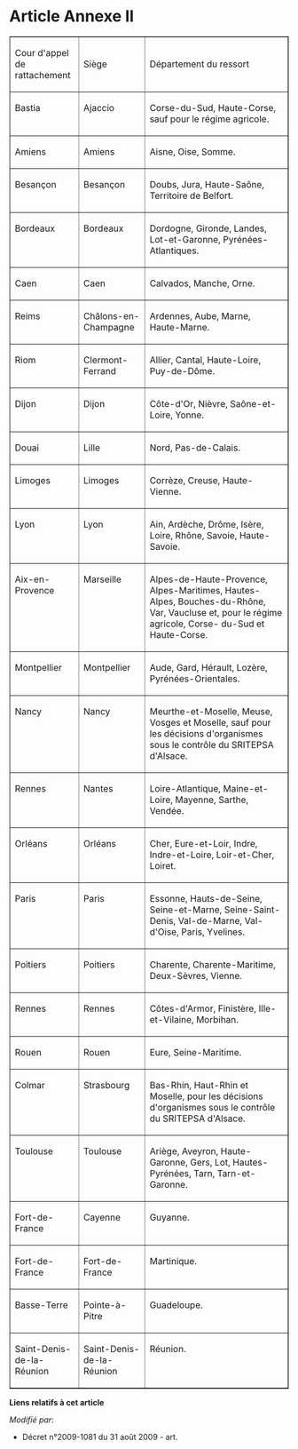 # Article Annexe II

<table cellspacing="0" border="1" width="605" cellpadding="0">
  <tbody>
    <tr>
      <td width="113">

Cour d'appel de rattachement

</td>
      <td width="113">

Siège

</td>
      <td width="378">

Département du ressort

</td>
    </tr>
    <tr>
      <td width="113" valign="top">

Bastia

</td>
      <td width="113" valign="top">

Ajaccio

</td>
      <td width="378" valign="top">

Corse-du-Sud, Haute-Corse, sauf pour le régime agricole.

</td>
    </tr>
    <tr>
      <td valign="top" width="113">

Amiens

</td>
      <td valign="top" width="113">

Amiens

</td>
      <td valign="top" width="378">

Aisne, Oise, Somme.

</td>
    </tr>
    <tr>
      <td width="113" valign="top">

Besançon

</td>
      <td valign="top" width="113">

Besançon

</td>
      <td width="378" valign="top">

Doubs, Jura, Haute-Saône, Territoire de Belfort.

</td>
    </tr>
    <tr>
      <td width="113" valign="top">

Bordeaux

</td>
      <td valign="top" width="113">

Bordeaux

</td>
      <td valign="top" width="378">

Dordogne, Gironde, Landes, Lot-et-Garonne, Pyrénées-Atlantiques.

</td>
    </tr>
    <tr>
      <td width="113" valign="top">

Caen

</td>
      <td width="113" valign="top">

Caen

</td>
      <td valign="top" width="378">

Calvados, Manche, Orne.

</td>
    </tr>
    <tr>
      <td valign="top" width="113">

Reims

</td>
      <td width="113" valign="top">

Châlons-en-Champagne

</td>
      <td valign="top" width="378">

Ardennes, Aube, Marne, Haute-Marne.

</td>
    </tr>
    <tr>
      <td valign="top" width="113">

Riom

</td>
      <td valign="top" width="113">

Clermont-Ferrand

</td>
      <td valign="top" width="378">

Allier, Cantal, Haute-Loire, Puy-de-Dôme.

</td>
    </tr>
    <tr>
      <td valign="top" width="113">

Dijon

</td>
      <td valign="top" width="113">

Dijon

</td>
      <td valign="top" width="378">

Côte-d'Or, Nièvre, Saône-et-Loire, Yonne.

</td>
    </tr>
    <tr>
      <td valign="top" width="113">

Douai

</td>
      <td valign="top" width="113">

Lille

</td>
      <td width="378" valign="top">

Nord, Pas-de-Calais.

</td>
    </tr>
    <tr>
      <td valign="top" width="113">

Limoges

</td>
      <td valign="top" width="113">

Limoges

</td>
      <td width="378" valign="top">

Corrèze, Creuse, Haute-Vienne.

</td>
    </tr>
    <tr>
      <td valign="top" width="113">

Lyon

</td>
      <td width="113" valign="top">

Lyon

</td>
      <td width="378" valign="top">

Ain, Ardèche, Drôme, Isère, Loire, Rhône, Savoie, Haute-Savoie.

</td>
    </tr>
    <tr>
      <td valign="top" width="113">

Aix-en-Provence

</td>
      <td valign="top" width="113">

Marseille

</td>
      <td width="378" valign="top">

Alpes-de-Haute-Provence, Alpes-Maritimes, Hautes-Alpes, Bouches-du-Rhône, Var, Vaucluse et, pour le régime agricole, Corse-
du-Sud et Haute-Corse.

</td>
    </tr>
    <tr>
      <td valign="top" width="113">

Montpellier

</td>
      <td width="113" valign="top">

Montpellier

</td>
      <td width="378" valign="top">

Aude, Gard, Hérault, Lozère, Pyrénées-Orientales.

</td>
    </tr>
    <tr>
      <td valign="top" width="113">

Nancy

</td>
      <td width="113" valign="top">

Nancy

</td>
      <td width="378" valign="top">

Meurthe-et-Moselle, Meuse, Vosges et Moselle, sauf pour les décisions d'organismes sous le contrôle du SRITEPSA d'Alsace.

</td>
    </tr>
    <tr>
      <td valign="top" width="113">

Rennes

</td>
      <td width="113" valign="top">

Nantes

</td>
      <td valign="top" width="378">

Loire-Atlantique, Maine-et-Loire, Mayenne, Sarthe, Vendée.

</td>
    </tr>
    <tr>
      <td valign="top" width="113">

Orléans

</td>
      <td width="113" valign="top">

Orléans

</td>
      <td valign="top" width="378">

Cher, Eure-et-Loir, Indre, Indre-et-Loire, Loir-et-Cher, Loiret.

</td>
    </tr>
    <tr>
      <td width="113" valign="top">

Paris

</td>
      <td width="113" valign="top">

Paris

</td>
      <td valign="top" width="378">

Essonne, Hauts-de-Seine, Seine-et-Marne, Seine-Saint-Denis, Val-de-Marne, Val-d'Oise, Paris, Yvelines.

</td>
    </tr>
    <tr>
      <td width="113" valign="top">

Poitiers

</td>
      <td width="113" valign="top">

Poitiers

</td>
      <td width="378" valign="top">

Charente, Charente-Maritime, Deux-Sèvres, Vienne.

</td>
    </tr>
    <tr>
      <td valign="top" width="113">

Rennes

</td>
      <td valign="top" width="113">

Rennes

</td>
      <td width="378" valign="top">

Côtes-d'Armor, Finistère, Ille-et-Vilaine, Morbihan.

</td>
    </tr>
    <tr>
      <td valign="top" width="113">

Rouen

</td>
      <td valign="top" width="113">

Rouen

</td>
      <td width="378" valign="top">

Eure, Seine-Maritime.

</td>
    </tr>
    <tr>
      <td valign="top" width="113">

Colmar

</td>
      <td valign="top" width="113">

Strasbourg

</td>
      <td width="378" valign="top">

Bas-Rhin, Haut-Rhin et Moselle, pour les décisions d'organismes sous le contrôle du SRITEPSA d'Alsace.

</td>
    </tr>
    <tr>
      <td valign="top" width="113">

Toulouse

</td>
      <td valign="top" width="113">

Toulouse

</td>
      <td valign="top" width="378">

Ariège, Aveyron, Haute-Garonne, Gers, Lot, Hautes-Pyrénées, Tarn, Tarn-et-Garonne.

</td>
    </tr>
    <tr>
      <td width="113" valign="top">

Fort-de-France

</td>
      <td valign="top" width="113">

Cayenne

</td>
      <td width="378" valign="top">

Guyanne.

</td>
    </tr>
    <tr>
      <td width="113" valign="top">

Fort-de-France

</td>
      <td valign="top" width="113">

Fort-de-France

</td>
      <td width="378" valign="top">

Martinique.

</td>
    </tr>
    <tr>
      <td valign="top" width="113">

Basse-Terre

</td>
      <td valign="top" width="113">

Pointe-à-Pitre

</td>
      <td valign="top" width="378">

Guadeloupe.

</td>
    </tr>
    <tr>
      <td width="113" valign="top">

Saint-Denis-de-la-Réunion

</td>
      <td width="113" valign="top">

Saint-Denis-de-la-Réunion

</td>
      <td width="378" valign="top">

Réunion.

</td>
    </tr>
  </tbody>
</table>

**Liens relatifs à cet article**

_Modifié par_:

  - Décret n°2009-1081 du 31 août 2009 - art.
